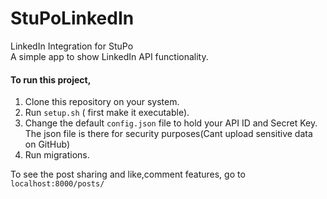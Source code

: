 # StuPoLinkedIn

LinkedIn Integration for StuPo  
A simple app to show LinkedIn API functionality.  

#### To run this project,

1. Clone this repository on your system.
2. Run `setup.sh` ( first make it executable).
3. Change the default `config.json` file to hold your API ID and Secret Key.  
The json file is there for security purposes(Cant upload sensitive data on GitHub)
4. Run migrations.

To see the post sharing and like,comment features, go to `localhost:8000/posts/`
